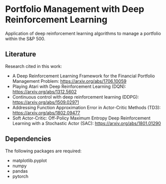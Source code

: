 # Portfolio Management with Deep Reinforcement Learning

Application of deep reinforcement learning algorithms to manage a portfolio within the S&P 500. 

## Literature
Research cited in this work:
- A Deep Reinforcement Learning Framework for the Financial Portfolio Management Problem: https://arxiv.org/abs/1706.10059
- Playing Atari with Deep Reinforcement Learning (DQN): https://arxiv.org/abs/1312.5602
- Continuous control with deep reinforcement learning (DDPG): https://arxiv.org/abs/1509.02971
- Addressing Function Approximation Error in Actor-Critic Methods (TD3): https://arxiv.org/abs/1802.09477
- Soft Actor-Critic: Off-Policy Maximum Entropy Deep Reinforcement Learning with a Stochastic Actor (SAC): https://arxiv.org/abs/1801.01290 

## Dependencies
The following packages are required: 
- matplotlib.pyplot
- numpy
- pandas
- pytorch




